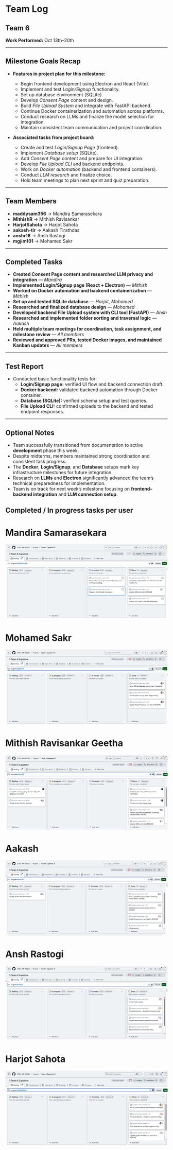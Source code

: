 # Team Log  

## Team 6  

**Work Performed:** Oct 13th–20th  

---

## Milestone Goals Recap  

- **Features in project plan for this milestone:**  
  - Begin frontend development using Electron and React (Vite).  
  - Implement and test *Login/Signup* functionality.  
  - Set up database environment (SQLite).  
  - Develop *Consent Page* content and design.  
  - Build *File Upload System* and integrate with FastAPI backend.  
  - Continue Docker containerization and automation across platforms.  
  - Conduct research on LLMs and finalize the model selection for integration.  
  - Maintain consistent team communication and project coordination.  

- **Associated tasks from project board:**  
  - Create and test *Login/Signup Page* (frontend).  
  - Implement *Database setup* (SQLite).  
  - Add *Consent Page* content and prepare for UI integration.  
  - Develop *File Upload CLI* and backend endpoints.  
  - Work on *Docker automation* (backend and frontend containers).  
  - Conduct *LLM research* and finalize choice.  
  - Hold team meetings to plan next sprint and quiz preparation.  

---

## Team Members  

- **maddysam356** → Mandira Samarasekara  
- **MithishR** → Mithish Ravisankar  
- **HarjotSahota** → Harjot Sahota  
- **aakash-tir** → Aakash Tirathdas  
- **anshr18** → Ansh Rastogi  
- **mgjim101** → Mohamed Sakr  

---

## Completed Tasks  

- **Created Consent Page content and researched LLM privacy and integration** — *Mandira*  
- **Implemented Login/Signup page (React + Electron)** — *Mithish*  
- **Worked on Docker automation and backend containerization** — *Mithish*  
- **Set up and tested SQLite database** — *Harjot, Mohamed*  
- **Researched and finalized database design** — *Mohamed*  
- **Developed backend File Upload system with CLI tool (FastAPI)** — *Ansh*  
- **Researched and implemented folder sorting and traversal logic** — *Aakash*  
- **Held multiple team meetings for coordination, task assignment, and milestone review** — *All members*  
- **Reviewed and approved PRs, tested Docker images, and maintained Kanban updates** — *All members*  

---

## Test Report  

- Conducted basic functionality tests for:  
  - **Login/Signup page:** verified UI flow and backend connection draft.  
  - **Docker backend:** validated backend automation through Docker container.  
  - **Database (SQLite):** verified schema setup and test queries.  
  - **File Upload CLI:** confirmed uploads to the backend and tested endpoint responses.  

---

## Optional Notes  

- Team successfully transitioned from documentation to active **development** phase this week.  
- Despite midterms, members maintained strong coordination and consistent task progress.  
- The **Docker**, **Login/Signup**, and **Database** setups mark key infrastructure milestones for future integration.  
- Research on **LLMs** and **Electron** significantly advanced the team’s technical preparedness for implementation.  
- Team is on track for next week’s milestone focusing on **frontend–backend integration** and **LLM connection setup**.  

## Completed / In progress tasks per user

# Mandira Samarasekara
![Mandira Samarasekara](Images/MandiraWeek7.png)


# Mohamed Sakr
![Mohamed Sakr](Images/MohomadWeek7.png)

# Mithish Ravisankar Geetha
![Mithish Ravisankar Geetha](Images/MithishWeek7.png)

# Aakash
![Aakash](Images/AakashWeek7.png)

# Ansh Rastogi
![Ansh Rastogi](Images/AnchWeek7.png)

# Harjot Sahota
![Harjot Sahota](Images/HarjotWeek7.png)
